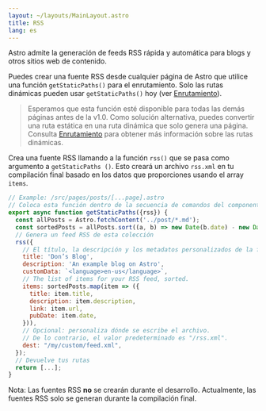 ```yaml
---
layout: ~/layouts/MainLayout.astro
title: RSS
lang: es
---
```


Astro admite la generación de feeds RSS rápida y automática para blogs y otros sitios web de contenido.

Puedes crear una fuente RSS desde cualquier página de Astro que utilice una función `getStaticPaths()` para el enrutamiento. Solo las rutas dinámicas pueden usar `getStaticPaths()` hoy (ver [Enrutamiento](/es/core-concepts/routing)).

> Esperamos que esta función esté disponible para todas las demás páginas antes de la v1.0. Como solución alternativa, puedes convertir una ruta estática en una ruta dinámica que solo genera una página. Consulta [Enrutamiento](/es/core-concepts/routing) para obtener más información sobre las rutas dinámicas.

Crea una fuente RSS llamando a la función `rss()` que se pasa como argumento a `getStaticPaths ()`. Esto creará un archivo `rss.xml` en tu compilación final basado en los datos que proporciones usando el array `items`.

```js
// Example: /src/pages/posts/[...page].astro
// Coloca esta función dentro de la secuencia de comandos del componente de Astro.
export async function getStaticPaths({rss}) {
  const allPosts = Astro.fetchContent('../post/*.md');
  const sortedPosts = allPosts.sort((a, b) => new Date(b.date) - new Date(a.date));
  // Genera un feed RSS de esta colección
  rss({
    // El título, la descripción y los metadatos personalizados de la fuente RSS.
    title: 'Don’s Blog',
    description: 'An example blog on Astro',
    customData: `<language>en-us</language>`,
    // The list of items for your RSS feed, sorted.
    items: sortedPosts.map(item => ({
      title: item.title,
      description: item.description,
      link: item.url,
      pubDate: item.date,
    })),
    // Opcional: personaliza dónde se escribe el archivo.
    // De lo contrario, el valor predeterminado es "/rss.xml".
    dest: "/my/custom/feed.xml",
  });
  // Devuelve tus rutas
  return [...];
}
```

Nota: Las fuentes RSS **no** se crearán durante el desarrollo. Actualmente, las fuentes RSS solo se generan durante la compilación final.
